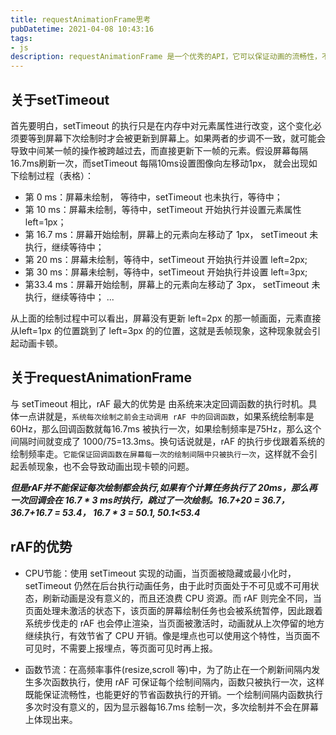 ```yaml
---
title: requestAnimationFrame思考
pubDatetime: 2021-04-08 10:43:16
tags: 
- js
description: requestAnimationFrame 是一个优秀的API，它可以保证动画的流畅性，不会出现丢帧现象，也不会导致动画卡顿的问题。
---
```


## 关于setTimeout
首先要明白，setTimeout 的执行只是在内存中对元素属性进行改变，这个变化必须要等到屏幕下次绘制时才会被更新到屏幕上。如果两者的步调不一致，就可能会导致中间某一帧的操作被跨越过去，而直接更新下一帧的元素。假设屏幕每隔16.7ms刷新一次，而setTimeout 每隔10ms设置图像向左移动1px， 就会出现如下绘制过程（表格）：

 - 第    0  ms：屏幕未绘制，  等待中，setTimeout 也未执行，等待中；
 - 第   10 ms：屏幕未绘制，等待中，setTimeout 开始执行并设置元素属性 left=1px；
 - 第 16.7 ms：屏幕开始绘制，屏幕上的元素向左移动了 1px， setTimeout 未执行，继续等待中；
 - 第   20 ms：屏幕未绘制，等待中，setTimeout 开始执行并设置 left=2px;
 - 第   30 ms：屏幕未绘制，等待中，setTimeout 开始执行并设置 left=3px;
 - 第33.4 ms：屏幕开始绘制，屏幕上的元素向左移动了 3px， setTimeout 未执行，继续等待中；
...

从上面的绘制过程中可以看出，屏幕没有更新 left=2px 的那一帧画面，元素直接从left=1px 的位置跳到了 left=3px 的的位置，这就是丢帧现象，这种现象就会引起动画卡顿。

## 关于requestAnimationFrame
与 setTimeout 相比，rAF 最大的优势是 由系统来决定回调函数的执行时机。具体一点讲就是，```系统每次绘制之前会主动调用 rAF 中的回调函数```，如果系统绘制率是 60Hz，那么回调函数就每16.7ms 被执行一次，如果绘制频率是75Hz，那么这个间隔时间就变成了 1000/75=13.3ms。换句话说就是，rAF 的执行步伐跟着系统的绘制频率走。```它能保证回调函数在屏幕每一次的绘制间隔中只被执行一次```，这样就不会引起丢帧现象，也不会导致动画出现卡顿的问题。

***但是rAF并不能保证每次绘制都会执行,如果有个计算任务执行了  20ms，那么再一次回调会在 16.7 * 3 ms时执行，跳过了一次绘制。16.7+20 = 36.7，36.7+16.7 = 53.4， 16.7 * 3 = 50.1, 50.1<53.4***

## rAF的优势
 - CPU节能：使用 setTimeout 实现的动画，当页面被隐藏或最小化时，setTimeout 仍然在后台执行动画任务，由于此时页面处于不可见或不可用状态，刷新动画是没有意义的，而且还浪费 CPU 资源。而 rAF 则完全不同，当页面处理未激活的状态下，该页面的屏幕绘制任务也会被系统暂停，因此跟着系统步伐走的 rAF 也会停止渲染，当页面被激活时，动画就从上次停留的地方继续执行，有效节省了 CPU 开销。像是埋点也可以使用这个特性，当页面不可见时，不需要上报埋点，等页面可见时再上报。

 - 函数节流：在高频率事件(resize,scroll 等)中，为了防止在一个刷新间隔内发生多次函数执行，使用 rAF 可保证每个绘制间隔内，函数只被执行一次，这样既能保证流畅性，也能更好的节省函数执行的开销。一个绘制间隔内函数执行多次时没有意义的，因为显示器每16.7ms 绘制一次，多次绘制并不会在屏幕上体现出来。